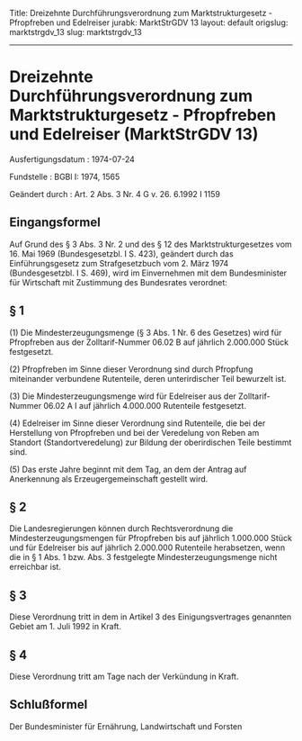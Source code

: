 Title: Dreizehnte Durchführungsverordnung zum Marktstrukturgesetz - Pfropfreben und
  Edelreiser
jurabk: MarktStrGDV 13
layout: default
origslug: marktstrgdv_13
slug: marktstrgdv_13

---

# Dreizehnte Durchführungsverordnung zum Marktstrukturgesetz - Pfropfreben und Edelreiser (MarktStrGDV 13)

Ausfertigungsdatum
:   1974-07-24

Fundstelle
:   BGBl I: 1974, 1565

Geändert durch
:   Art. 2 Abs. 3 Nr. 4 G v. 26. 6.1992 I 1159


## Eingangsformel

Auf Grund des § 3 Abs. 3 Nr. 2 und des § 12 des Marktstrukturgesetzes
vom 16. Mai 1969 (Bundesgesetzbl. I S. 423), geändert durch das
Einführungsgesetz zum Strafgesetzbuch vom 2. März 1974
(Bundesgesetzbl. I S. 469), wird im Einvernehmen mit dem
Bundesminister für Wirtschaft mit Zustimmung des Bundesrates
verordnet:


## § 1

(1) Die Mindesterzeugungsmenge (§ 3 Abs. 1 Nr. 6 des Gesetzes) wird
für Pfropfreben aus der Zolltarif-Nummer 06.02 B auf jährlich
2\.000.000 Stück festgesetzt.

(2) Pfropfreben im Sinne dieser Verordnung sind durch Pfropfung
miteinander verbundene Rutenteile, deren unterirdischer Teil bewurzelt
ist.

(3) Die Mindesterzeugungsmenge wird für Edelreiser aus der Zolltarif-
Nummer 06.02 A I auf jährlich 4.000.000 Rutenteile festgesetzt.

(4) Edelreiser im Sinne dieser Verordnung sind Rutenteile, die bei der
Herstellung von Pfropfreben und bei der Veredelung von Reben am
Standort (Standortveredelung) zur Bildung der oberirdischen Teile
bestimmt sind.

(5) Das erste Jahre beginnt mit dem Tag, an dem der Antrag auf
Anerkennung als Erzeugergemeinschaft gestellt wird.


## § 2

Die Landesregierungen können durch Rechtsverordnung die
Mindesterzeugungsmengen für Pfropfreben bis auf jährlich 1.000.000
Stück und für Edelreiser bis auf jährlich 2.000.000 Rutenteile
herabsetzen, wenn die in § 1 Abs. 1 bzw. Abs. 3 festgelegte
Mindesterzeugungsmenge nicht erreichbar ist.


## § 3

Diese Verordnung tritt in dem in Artikel 3 des Einigungsvertrages
genannten Gebiet am 1. Juli 1992 in Kraft.


## § 4

Diese Verordnung tritt am Tage nach der Verkündung in Kraft.


## Schlußformel

Der Bundesminister für Ernährung, Landwirtschaft und Forsten


